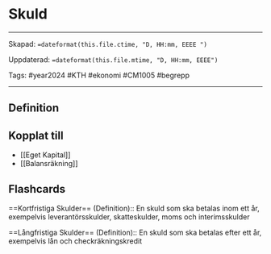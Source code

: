 # Skuld

---
Skapad: `=dateformat(this.file.ctime, "D, HH:mm, EEEE ")`

Uppdaterad: `=dateformat(this.file.mtime, "D, HH:mm, EEEE")`

Tags: #year2024 #KTH #ekonomi #CM1005 #begrepp

---

## Definition

## Kopplat till

- [[Eget Kapital]]
- [[Balansräkning]]

## Flashcards

==Kortfristiga Skulder== (Definition):: En skuld som ska betalas inom ett år, exempelvis leverantörsskulder, skatteskulder, moms och interimsskulder
<!--SR:!2024-03-18,31,288!2024-02-17,11,285-->

==Långfristiga Skulder== (Definition):: En skuld som ska betalas efter ett år, exempelvis lån och checkräkningskredit
<!--SR:!2024-02-24,14,296!2024-02-17,11,285-->

